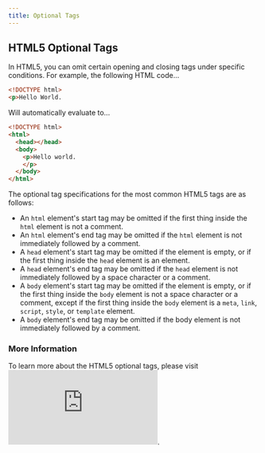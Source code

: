 ```yaml
---
title: Optional Tags
---
```

## HTML5 Optional Tags

In HTML5, you can omit certain opening and closing tags under specific conditions. For example, the following HTML code...

```html
<!DOCTYPE html>
<p>Hello World.
```

Will automatically evaluate to...

```html
<!DOCTYPE html>
<html>
  <head></head>
  <body>
    <p>Hello world.
    </p>
  </body>
</html>
```

The optional tag specifications for the most common HTML5 tags are as follows:

- An `html` element's start tag may be omitted if the first thing inside the `html` element is not a comment.
- An `html` element's end tag may be omitted if the `html` element is not immediately followed by a comment.
- A `head` element's start tag may be omitted if the element is empty, or if the first thing inside the `head` element is an element.
- A `head` element's end tag may be omitted if the `head` element is not immediately followed by a space character or a comment.
- A `body` element's start tag may be omitted if the element is empty, or if the first thing inside the `body` element is not a space character or a comment, except if the first thing inside the `body` element is a `meta`, `link`, `script`, `style`, or `template` element.
- A `body` element's end tag may be omitted if the body element is not immediately followed by a comment.

### More Information

To learn more about the HTML5 optional tags, please visit ![The World Wide Web Consortium's Recommendations](https://www.w3.org/TR/html5/syntax.html#optional-tags).
